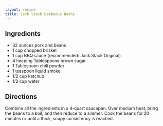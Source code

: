 ```yaml
---
layout: recipe
title: Jack Stack Barbecue Beans
---
```


## Ingredients

* 32 ounces pork and beans
* 1 cup chopped brisket
* 1 cup BBQ sauce (recommended: Jack Stack Original)
* 4 heaping Tablespoons brown sugar
* 1 Tablespoon chili powder
* 1 teaspoon liquid smoke
* 1/2 cup ketchup
* 1/2 cup water

## Directions

Combine all the ingredients in a 4-quart saucepan. Over medium heat,
bring the beans to a boil, and then reduce to a simmer. Cook the beans
for 20 minutes or until a thick, soupy consistency is reached.
